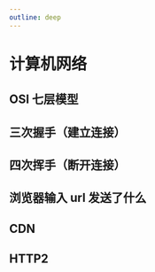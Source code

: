 ```yaml
---
outline: deep
---
```


# 计算机网络

## OSI 七层模型

## 三次握手（建立连接）

## 四次挥手（断开连接）

## 浏览器输入 url 发送了什么

## CDN

## HTTP2
